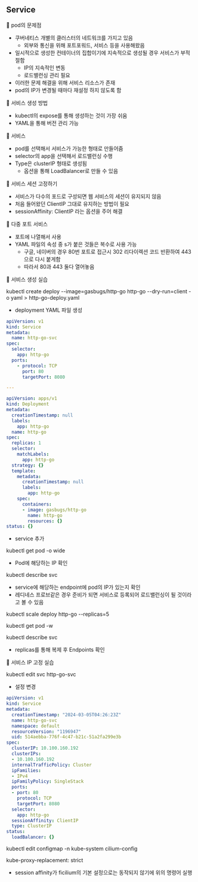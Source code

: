 ## Service



📍 pod의 문제점

- 쿠버네티스 개별의 클러스터의 네트워크를 가지고 있음
  - 외부와 통신을 위해 포트포워드, 서비스 등을 사용해왔음
- 일시적으로 생성한 컨테이너의 집합이기에 지속적으로 생성될 경우 서비스가 부적절함
  - IP의 지속적인 변동
  - 로드밸런싱 관리 필요
- 이러한 문제 해결을 위해 서비스 리소스가 존재
- pod의 IP가 변경될 때마다 재설정 하지 않도록 함



📍 서비스 생성 방법

- kubectl의 expose를 통해 생성하는 것이 가장 쉬움
- YAML을 통해 버전 관리 가능



📍 서비스

- pod를 선택해서 서비스가 가능한 형태로 만들어줌
- selector의 app을 선택해서 로드밸런싱 수행
- Type은 clusterIP 형태로 생성됨
  - 옵션을 통해 LoadBalancer로 만들 수 있음



📍 서비스 세션 고정하기

- 서비스가 다수의 포드로 구성되면 웹 서비스의 세션이 유지되지 않음
- 처음 들어왔던 ClientIP 그대로 유지하는 방법이 필요
- sessionAffinity: ClientIP 라는 옵션을 주어 해결



📍 다중 포트 서비스

- 포트에 나열해서 사용
- YAML 파일의 속성 중 s가 붙은 것들은 복수로 사용 가능
  - 구글, 네이버의 경우 80번 포트로 접근시 302 리다이렉션 코드 반환하여 443으로 다시 붙게함
  - 따라서 80과 443 둘다 열어놓음



📍 서비스 생성 실습

kubectl create deploy --image=gasbugs/http-go http-go --dry-run=client -o yaml > http-go-deploy.yaml

- deployment YAML 파일 생성

```yaml
apiVersion: v1
kind: Service
metadata:
  name: http-go-svc
spec:
  selector:
    app: http-go
  ports:
    - protocol: TCP
      port: 80
      targetPort: 8080

---

apiVersion: apps/v1
kind: Deployment
metadata:
  creationTimestamp: null
  labels:
    app: http-go
  name: http-go
spec:
  replicas: 1
  selector:
    matchLabels:
      app: http-go
  strategy: {}
  template:
    metadata:
      creationTimestamp: null
      labels:
        app: http-go
    spec:
      containers:
      - image: gasbugs/http-go
        name: http-go
        resources: {}
status: {}
```

- service 추가

kubectl get pod -o wide

- Pod에 해당하는 IP 확인

kubectl describe svc

- service에 해당하는 endpoint에 pod의 IP가 있는지 확인
- 레디네스 프로브같은 경우 준비가 되면 서비스로 등록되어 로드밸런싱이 될 것이라고 볼 수 있음

kubectl scale deploy http-go --replicas=5

kubectl get pod -w

kubectl describe svc

- replicas를 통해 복제 후 Endpoints 확인



📍 서비스 IP 고정 실습

kubectl edit svc http-go-svc

- 설정 변경

```yaml
apiVersion: v1
kind: Service
metadata:
  creationTimestamp: "2024-03-05T04:26:23Z"
  name: http-go-svc
  namespace: default
  resourceVersion: "1196947"
  uid: 514aebba-776f-4c47-b21c-51a2fa299e3b
spec:
  clusterIP: 10.100.160.192
  clusterIPs:
  - 10.100.160.192
  internalTrafficPolicy: Cluster
  ipFamilies:
  - IPv4
  ipFamilyPolicy: SingleStack
  ports:
  - port: 80
    protocol: TCP
    targetPort: 8080
  selector:
    app: http-go
  sessionAffinity: ClientIP
  type: ClusterIP
status:
  loadBalancer: {}
```

kubectl edit configmap -n kube-system cilium-config

kube-proxy-replacement: strict

- session affinity가 ficilium의 기본 설정으로는 동작되지 않기에 위의 명령어 실행



















